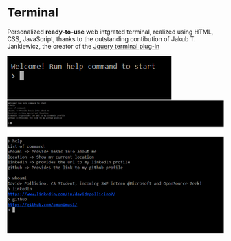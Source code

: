 # Terminal

Personalized **ready-to-use** web intgrated terminal, realized using HTML, CSS, JavaScript, thanks to the outstanding contibution of 
Jakub T. Jankiewicz, the creator of the [Jquery terminal plug-in](https://terminal.jcubic.pl/)

![help](images/help.png)
![intro](images/intro.png)
![total](images/total.png)